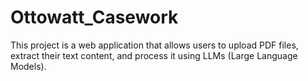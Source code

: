 # Ottowatt_Casework
This project is a web application that allows users to upload PDF files, extract their text content, and process it using LLMs (Large Language Models).
